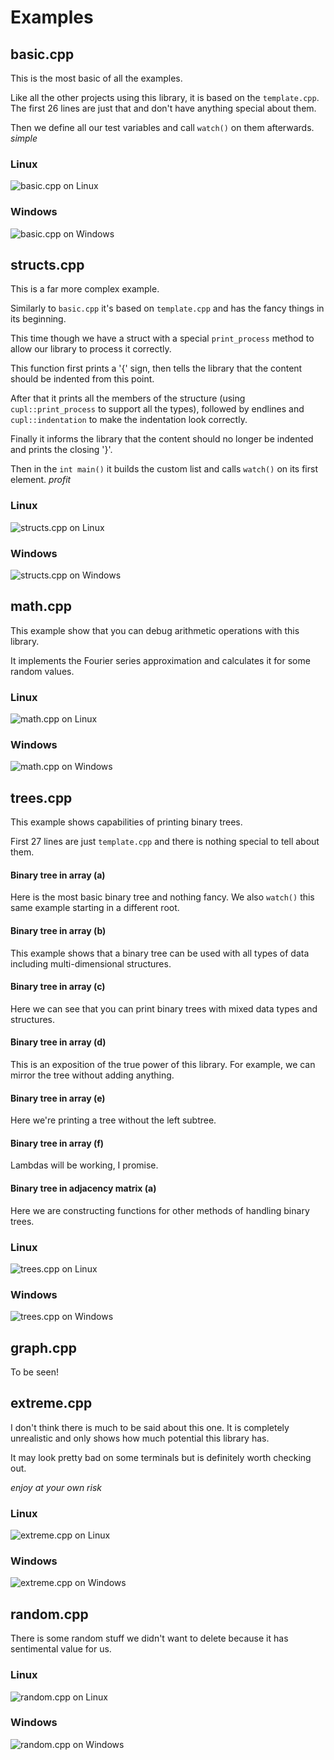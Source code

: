 # Examples

## basic.cpp

This is the most basic of all the examples. 

Like all the other projects using this library, it is based on the `template.cpp`. The first 26 lines are just that and don't have anything special about them.

Then we define all our test variables and call `watch()` on them afterwards. _simple_

### Linux

![basic.cpp on Linux](../screenshots/Linux_basic.png)

### Windows

![basic.cpp on Windows](../screenshots/Windows_basic.png)

## structs.cpp

This is a far more complex example.

Similarly to `basic.cpp` it's based on `template.cpp` and has the fancy things in its beginning.

This time though we have a struct with a special `print_process` method to allow our library to process it correctly.

This function first prints a '{' sign, then tells the library that the content should be indented from this point.

After that it prints all the members of the structure (using `cupl::print_process` to support all the types), followed by endlines and `cupl::indentation` to make the indentation look correctly.

Finally it informs the library that the content should no longer be indented and prints the closing '}'.

Then in the `int main()` it builds the custom list and calls `watch()` on its first element. _profit_

### Linux

![structs.cpp on Linux](../screenshots/Linux_structs.png)

### Windows

![structs.cpp on Windows](../screenshots/Windows_structs.png)

## math.cpp

This example show that you can debug arithmetic operations with this library.

It implements the Fourier series approximation and calculates it for some random values.

### Linux

![math.cpp on Linux](../screenshots/Linux_math.png)

### Windows

![math.cpp on Windows](../screenshots/Windows_math.png)

## trees.cpp

This example shows capabilities of printing binary trees. 

First 27 lines are just `template.cpp` and there is nothing special to tell about them.

#### Binary tree in array (a)

Here is the most basic binary tree and nothing fancy.
We also `watch()` this same example starting in a different root.

#### Binary tree in array (b)

This example shows that a binary tree can be used with all types of data including multi-dimensional structures.

#### Binary tree in array (c)

Here we can see that you can print binary trees with mixed data types and structures.

#### Binary tree in array (d)

This is an exposition of the true power of this library. For example, we can mirror the tree without adding anything.

#### Binary tree in array (e)

Here we're printing a tree without the left subtree.

#### Binary tree in array (f)

Lambdas will be working, I promise.

#### Binary tree in adjacency matrix (a)

Here we are constructing functions for other methods of handling binary trees.

### Linux

![trees.cpp on Linux](../screenshots/Linux_trees.png)

### Windows

![trees.cpp on Windows](../screenshots/Windows_trees.png)

## graph.cpp

To be seen!

## extreme.cpp

I don't think there is much to be said about this one. It is completely unrealistic and only shows how much potential this library has.

It may look pretty bad on some terminals but is definitely worth checking out.

_enjoy at your own risk_

### Linux

![extreme.cpp on Linux](../screenshots/Linux_extreme.png)

### Windows

![extreme.cpp on Windows](../screenshots/Windows_extreme.png)

## random.cpp

There is some random stuff we didn't want to delete because it has sentimental value for us.

### Linux

![random.cpp on Linux](../screenshots/Linux_random.png)

### Windows

![random.cpp on Windows](../screenshots/Windows_random.png)


